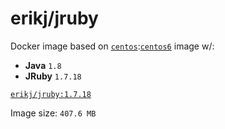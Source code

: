 # erikj/jruby

Docker image based on [`centos`](https://registry.hub.docker.com/_/centos/):[`centos6`](https://github.com/CentOS/sig-cloud-instance-images/blob/92c2e02e88c2a3faff13d199ce61d7342456ae50/docker/Dockerfile) image w/:

- **Java** `1.8`
- **JRuby** `1.7.18`

[`erikj/jruby:1.7.18`](https://github.com/erikj/dockerfiles/commit/caed86d)

Image size: `407.6 MB`
